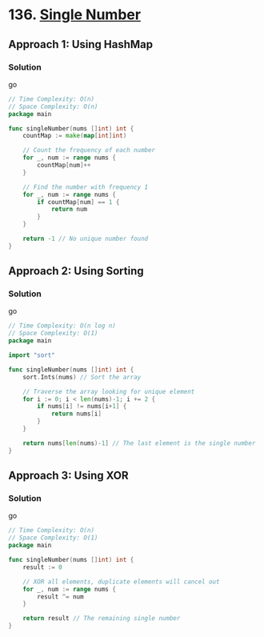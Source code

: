 # 136. [Single Number](https://leetcode.com/problems/single-number/)

## Approach 1: Using HashMap

### Solution
go
```go
// Time Complexity: O(n)
// Space Complexity: O(n)
package main

func singleNumber(nums []int) int {
    countMap := make(map[int]int)

    // Count the frequency of each number
    for _, num := range nums {
        countMap[num]++
    }

    // Find the number with frequency 1
    for _, num := range nums {
        if countMap[num] == 1 {
            return num
        }
    }

    return -1 // No unique number found
}
```

## Approach 2: Using Sorting

### Solution
go
```go
// Time Complexity: O(n log n)
// Space Complexity: O(1)
package main

import "sort"

func singleNumber(nums []int) int {
    sort.Ints(nums) // Sort the array

    // Traverse the array looking for unique element
    for i := 0; i < len(nums)-1; i += 2 {
        if nums[i] != nums[i+1] {
            return nums[i]
        }
    }

    return nums[len(nums)-1] // The last element is the single number
}
```

## Approach 3: Using XOR

### Solution
go
```go
// Time Complexity: O(n)
// Space Complexity: O(1)
package main

func singleNumber(nums []int) int {
    result := 0

    // XOR all elements, duplicate elements will cancel out
    for _, num := range nums {
        result ^= num
    }

    return result // The remaining single number
}
```


